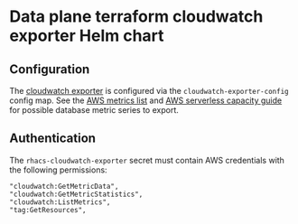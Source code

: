 # Data plane terraform cloudwatch exporter Helm chart

## Configuration

The [cloudwatch exporter](https://github.com/prometheus/cloudwatch_exporter) is configured via the
`cloudwatch-exporter-config` config map. See the [AWS metrics list](https://docs.aws.amazon.com/AmazonRDS/latest/AuroraUserGuide/Aurora.AuroraMySQL.Monitoring.Metrics.html) and [AWS serverless capacity guide](https://docs.aws.amazon.com/AmazonRDS/latest/AuroraUserGuide/aurora-serverless-v2.setting-capacity.html) for possible database metric series to export.

## Authentication

The `rhacs-cloudwatch-exporter` secret must contain AWS credentials with the following permissions:

```
"cloudwatch:GetMetricData",
"cloudwatch:GetMetricStatistics",
"cloudwatch:ListMetrics",
"tag:GetResources",
```
